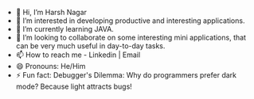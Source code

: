 - 👋 Hi, I’m Harsh Nagar
- 👀 I’m interested in developing productive and interesting applications.
- 🌱 I’m currently learning JAVA.
- 💞️ I’m looking to collaborate on some interesting mini applications, that can be very much useful in day-to-day tasks.
- 📫 How to reach me - Linkedin | Email
- 😄 Pronouns: He/Him
- ⚡ Fun fact: Debugger's Dilemma: Why do programmers prefer dark mode? Because light attracts bugs!

<!---
dev-harsh-nagar/dev-harsh-nagar is a ✨ special ✨ repository because its `README.md` (this file) appears on your GitHub profile.
You can click the Preview link to take a look at your changes.
--->
